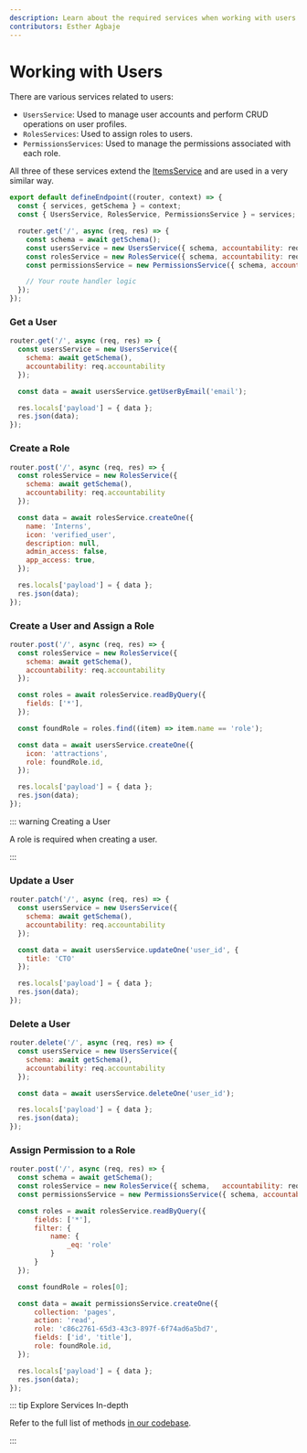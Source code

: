 ```yaml
---
description: Learn about the required services when working with users and granting them access control.
contributors: Esther Agbaje
---
```


# Working with Users

There are various services related to users:

- `UsersService`: Used to manage user accounts and perform CRUD operations on user profiles.
- `RolesServices`: Used to assign roles to users.
- `PermissionsServices`: Used to manage the permissions associated with each role.

All three of these services extend the [ItemsService](/docs/extensions/services/accessing-items.md) and are used in a
very similar way.

```js
export default defineEndpoint((router, context) => {
  const { services, getSchema } = context;
  const { UsersService, RolesService, PermissionsService } = services;

  router.get('/', async (req, res) => {
    const schema = await getSchema();
    const usersService = new UsersService({ schema, accountability: req.accountability });
    const rolesService = new RolesService({ schema, accountability: req.accountability });
    const permissionsService = new PermissionsService({ schema, accountability: req.accountability });

    // Your route handler logic
  });
});
```

### Get a User

```js
router.get('/', async (req, res) => {
  const usersService = new UsersService({
    schema: await getSchema(),
    accountability: req.accountability
  });

  const data = await usersService.getUserByEmail('email');

  res.locals['payload'] = { data };
  res.json(data);
});
```

### Create a Role

```js
router.post('/', async (req, res) => {
  const rolesService = new RolesService({
    schema: await getSchema(),
    accountability: req.accountability
  });

  const data = await rolesService.createOne({
    name: 'Interns',
    icon: 'verified_user',
    description: null,
    admin_access: false,
    app_access: true,
  });

  res.locals['payload'] = { data };
  res.json(data);
});
```

### Create a User and Assign a Role

```js
router.post('/', async (req, res) => {
  const rolesService = new RolesService({
    schema: await getSchema(),
    accountability: req.accountability
  });

  const roles = await rolesService.readByQuery({
    fields: ['*'],
  });

  const foundRole = roles.find((item) => item.name == 'role');

  const data = await usersService.createOne({
    icon: 'attractions',
    role: foundRole.id,
  });

  res.locals['payload'] = { data };
  res.json(data);
});
```

::: warning Creating a User

A role is required when creating a user.

:::

### Update a User

```js
router.patch('/', async (req, res) => {
  const usersService = new UsersService({
    schema: await getSchema(),
    accountability: req.accountability
  });

  const data = await usersService.updateOne('user_id', {
    title: 'CTO'
  });

  res.locals['payload'] = { data };
  res.json(data);
});
```

### Delete a User

```js
router.delete('/', async (req, res) => {
  const usersService = new UsersService({
    schema: await getSchema(),
    accountability: req.accountability
  });

  const data = await usersService.deleteOne('user_id');

  res.locals['payload'] = { data };
  res.json(data);
});
```

### Assign Permission to a Role

```js
router.post('/', async (req, res) => {
  const schema = await getSchema();
  const rolesService = new RolesService({ schema,	accountability: req.accountability });
  const permissionsService = new PermissionsService({ schema, accountability: req.accountability });

  const roles = await rolesService.readByQuery({
	  fields: ['*'],
	  filter: {
		  name: {
			  _eq: 'role'
		  }
	  }
  });

  const foundRole = roles[0];

  const data = await permissionsService.createOne({
	  collection: 'pages',
	  action: 'read',
	  role: 'c86c2761-65d3-43c3-897f-6f74ad6a5bd7',
	  fields: ['id', 'title'],
	  role: foundRole.id,
  });

  res.locals['payload'] = { data };
  res.json(data);
});
```

::: tip Explore Services In-depth

Refer to the full list of methods [in our codebase](https://github.com/directus/directus/blob/main/api/src/services).

:::
